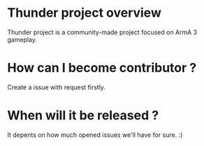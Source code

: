# Thunder project overview
  Thunder project is a community-made project focused on ArmA 3 gameplay.

# How can I become contributor ?
  Create a issue with request firstly.

# When will it be released ?
  It depents on how much opened issues we'll have for sure. :)
